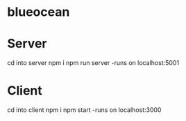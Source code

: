 # blueocean

# Server

cd into server
npm i
npm run server
-runs on localhost:5001

# Client

cd into client
npm i
npm start
-runs on localhost:3000